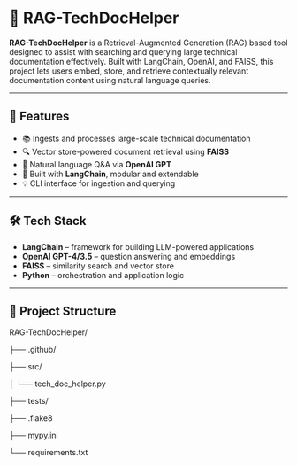 # 🧠 RAG-TechDocHelper

**RAG-TechDocHelper** 
is a Retrieval-Augmented Generation (RAG) based tool designed to assist with searching and querying large technical documentation effectively. Built with LangChain, OpenAI, and FAISS, this project lets users embed, store, and retrieve contextually relevant documentation content using natural language queries.

---

## 🚀 Features

- 📚 Ingests and processes large-scale technical documentation
- 🔍 Vector store-powered document retrieval using **FAISS**
- 🤖 Natural language Q&A via **OpenAI GPT**
- 🔗 Built with **LangChain**, modular and extendable
- 💡 CLI interface for ingestion and querying

---

## 🛠️ Tech Stack

- **LangChain** – framework for building LLM-powered applications
- **OpenAI GPT-4/3.5** – question answering and embeddings
- **FAISS** – similarity search and vector store
- **Python** – orchestration and application logic

---

## 📁 Project Structure

RAG-TechDocHelper/

├── .github/

├── src/

│   └── tech_doc_helper.py

├── tests/              

├── .flake8

├── mypy.ini

└── requirements.txt
